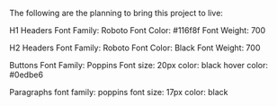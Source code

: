 The following are the planning to bring this project to live:<br>

H1 Headers
Font Family: Roboto
Font Color: #116f8f
Font Weight: 700

H2 Headers
Font Family: Roboto
Font Color: Black
Font Weight: 700

Buttons
Font Family: Poppins
Font size: 20px
color: black
hover color: #0edbe6

Paragraphs
font family: poppins
font size: 17px
color: black
